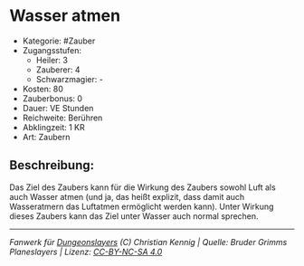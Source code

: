 # Wasser atmen

- Kategorie: #Zauber
- Zugangsstufen:
  - Heiler: 3
  - Zauberer: 4
  - Schwarzmagier: -
- Kosten: 80
- Zauberbonus: 0
- Dauer: VE Stunden
- Reichweite: Berühren
- Abklingzeit: 1 KR
- Art: Zaubern

## Beschreibung:

Das Ziel des Zaubers kann für die Wirkung des Zaubers sowohl Luft als auch Wasser atmen (und ja, das heißt explizit, dass damit auch Wasseratmern das Luftatmen ermöglicht werden kann). Unter Wirkung dieses Zaubers kann das Ziel unter Wasser auch normal sprechen.

---

_Fanwerk für [Dungeonslayers](https://www.dungeonslayers.net/) (C) Christian Kennig | Quelle: Bruder Grimms Planeslayers | Lizenz: [CC-BY-NC-SA 4.0](https://creativecommons.org/licenses/by-nc-sa/4.0/deed.de)_
